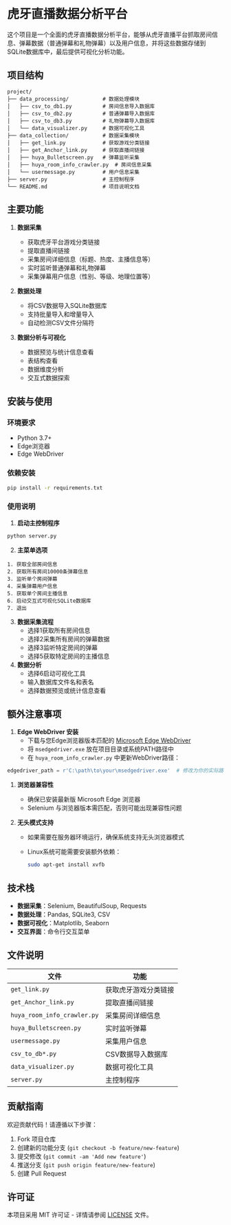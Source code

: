 # 虎牙直播数据分析平台

这个项目是一个全面的虎牙直播数据分析平台，能够从虎牙直播平台抓取房间信息、弹幕数据（普通弹幕和礼物弹幕）以及用户信息，并将这些数据存储到SQLite数据库中，最后提供可视化分析功能。

## 项目结构

```
project/
├── data_processing/           # 数据处理模块
│   ├── csv_to_db1.py          # 房间信息导入数据库
│   ├── csv_to_db2.py          # 普通弹幕导入数据库
│   ├── csv_to_db3.py          # 礼物弹幕导入数据库
│   └── data_visualizer.py     # 数据可视化工具
├── data_collection/           # 数据采集模块
│   ├── get_link.py            # 获取游戏分类链接
│   ├── get_Anchor_link.py     # 获取直播间链接
│   ├── huya_Bulletscreen.py   # 弹幕监听采集
│   ├── huya_room_info_crawler.py  # 房间信息采集
│   └── usermessage.py         # 用户信息采集
├── server.py                  # 主控制程序
└── README.md                  # 项目说明文档
```

## 主要功能

1. **数据采集**
   - 获取虎牙平台游戏分类链接
   - 提取直播间链接
   - 采集房间详细信息（标题、热度、主播信息等）
   - 实时监听普通弹幕和礼物弹幕
   - 采集弹幕用户信息（性别、等级、地理位置等）

2. **数据处理**
   - 将CSV数据导入SQLite数据库
   - 支持批量导入和增量导入
   - 自动检测CSV文件分隔符

3. **数据分析与可视化**
   - 数据预览与统计信息查看
   - 表结构查看
   - 数据维度分析
   - 交互式数据探索

## 安装与使用

### 环境要求

- Python 3.7+
- Edge浏览器
- Edge WebDriver

### 依赖安装

```bash
pip install -r requirements.txt
```

### 使用说明

1. **启动主控制程序**

```bash
python server.py
```

2. **主菜单选项**

```
1. 获取全部房间信息
2. 获取所有房间10000条弹幕信息
3. 监听单个房间弹幕
4. 采集弹幕用户信息
5. 获取单个房间主播信息
6. 启动交互式可视化SQLite数据库
7. 退出
```

3. **数据采集流程**
   - 选择1获取所有房间信息
   - 选择2采集所有房间的弹幕数据
   - 选择3监听特定房间的弹幕
   - 选择5获取特定房间的主播信息
4. **数据分析**
   - 选择6启动可视化工具
   - 输入数据库文件名和表名
   - 选择数据预览或统计信息查看

## 额外注意事项

1. **Edge WebDriver 安装**
   - 下载与您Edge浏览器版本匹配的 [Microsoft Edge WebDriver](https://developer.microsoft.com/en-us/microsoft-edge/tools/webdriver/)
   - 将 `msedgedriver.exe` 放在项目目录或系统PATH路径中
   - 在 `huya_room_info_crawler.py` 中更新WebDriver路径：

```python
edgedriver_path = r'C:\path\to\your\msedgedriver.exe'  # 修改为你的实际路径
```

1. **浏览器兼容性**

   - 确保已安装最新版 Microsoft Edge 浏览器
   - Selenium 与浏览器版本需匹配，否则可能出现兼容性问题

2. **无头模式支持**

   - 如果需要在服务器环境运行，确保系统支持无头浏览器模式

   - Linux系统可能需要安装额外依赖：

     ```bash
     sudo apt-get install xvfb
     ```

## 技术栈

- **数据采集**：Selenium, BeautifulSoup, Requests
- **数据处理**：Pandas, SQLite3, CSV
- **数据可视化**：Matplotlib, Seaborn
- **交互界面**：命令行交互菜单

## 文件说明

| 文件                        | 功能                 |
| --------------------------- | -------------------- |
| `get_link.py`               | 获取虎牙游戏分类链接 |
| `get_Anchor_link.py`        | 提取直播间链接       |
| `huya_room_info_crawler.py` | 采集房间详细信息     |
| `huya_Bulletscreen.py`      | 实时监听弹幕         |
| `usermessage.py`            | 采集用户信息         |
| `csv_to_db*.py`             | CSV数据导入数据库    |
| `data_visualizer.py`        | 数据可视化工具       |
| `server.py`                 | 主控制程序           |

## 贡献指南

欢迎贡献代码！请遵循以下步骤：

1. Fork 项目仓库
2. 创建新的功能分支 (`git checkout -b feature/new-feature`)
3. 提交修改 (`git commit -am 'Add new feature'`)
4. 推送分支 (`git push origin feature/new-feature`)
5. 创建 Pull Request

## 许可证

本项目采用 MIT 许可证 - 详情请参阅 [LICENSE](LICENSE) 文件。
